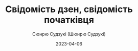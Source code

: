 ---
layout: default
modal-id: 19
date: 2023-04-06
title: Свідомість дзен, свідомість початківця
author: Cюнрю Судзукі (Шюнрю Судзукі)
author_label: Автор
img: zen-mind-beginners-mind-shunryu-suzuki.jpg
alt: image-alt
project-date: 2022
category: Дзен-буддизм
description: У 1959 році Сюнрю (Шюнрю) Судзукі приїхав до США та зостався там до самої смерті. Він лишився, бо побачив, що в американців свідомість початківців, що вони практично не мають упереджень щодо дзен, що американці доволі відкриті й переконані, що він допоможе їм у житті. Він побачив, що їхнє сприйняття дзен може дати їм справжнє дзен-буддистське життя. Перша чернетка цієї книжки постала з розшифровки розмов Судзукі та його учнів, що їх декілька років укладала Меріен Дербі – близька послідовниця Судзукі-росі. Для більшості читачів ця книжка стане прикладом того, як майстер дзен розмовляє і вчить. Стане інструкцією щодо практикування дзен, життя за принципами дзен, тими настановами, що уможливлюють практику дзен. Будь-якого читача ця книжка заохотить осягнути власну природу, власну свідомість дзен.
---